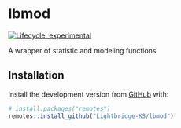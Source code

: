 
<!-- README.md is generated from README.Rmd. Please edit that file -->

# lbmod

<!-- badges: start -->

[![Lifecycle:
experimental](https://img.shields.io/badge/lifecycle-experimental-orange.svg)](https://lifecycle.r-lib.org/articles/stages.html#experimental)
<!-- badges: end -->

A wrapper of statistic and modeling functions

## Installation

Install the development version from [GitHub](https://github.com/) with:

``` r
# install.packages("remotes")
remotes::install_github("Lightbridge-KS/lbmod")
```
